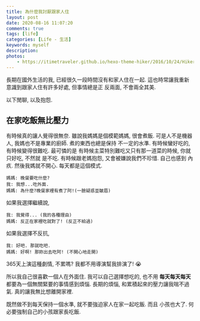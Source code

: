 ```yaml
---
title: 為什麼我討厭跟家人住
layout: post
date: 2020-08-16 11:07:20
comments: true
tags: [life]
categories: [Life - 生活]
keywords: myself
description: 
photos:
	- https://itimetraveler.github.io/hexo-theme-hiker/2016/10/24/Hiker%E4%B8%BB%E9%A2%98%E9%A2%84%E8%A7%88/homepage-index.png
---
```


長期在國外生活的我, 已經很久一段時間沒有和家人住在一起.
這也時常讓我重新意識到跟家人住有許多好處, 但事情總是正
反兩面, 不會兩全其美.

以下閒聊, 以及抱怨.

## 在家吃飯無比壓力

有時候真的讓人覺得很無奈. 雖說我媽媽是個模範媽媽, 很會煮飯.
可是人不是機器人, 我媽也不是專業的廚師. 煮的東西也總是保持
不一定的水準. 有時候蠻好吃的, 有時候變得很難吃. 最可憐的是
有時候主菜特別難吃又只有那一道菜的時候, 你就只好吃, 不然就
是不吃. 有時候跟老媽抱怨, 又會被嫌說我們不珍惜. 自己也感到
內疚. 然後我媽就不開心. 每天都是這個模式.

```
媽媽: 晚餐要吃什麼?
我: 我想...吃外面.
媽媽: 為什麼?晚餐家裡有煮了阿!(一臉疑惑並皺眉)
```

如果我選擇繼續說,

```
我: 我覺得... (我的各種理由)
媽媽: 反正在家裡吃就對了! (反正不給過)
```

如果我選擇不反抗,

```
我: 好吧. 那就吃吧.
媽媽: 好啊! 那妳出去吃阿! (不開心地走開)
```

365天上演這種劇情, 不累嗎? 我都不用導演幫我排演了! :sob:

所以我自己很喜歡一個人在外面住. 我可以自己選擇想吃的, 也不用
**每天每天每天**都要為一個無關緊要的事情感到煩惱. 長期的煩惱,
和累積起來的壓力讓我喘不過氣. 真的讓我無比想離開家裡.

既然做不到每天保持一個水準, 就不要強迫家人在家一起吃飯. 而且
小孩也大了. 何必要強制自己的小孩跟家長吃飯.
